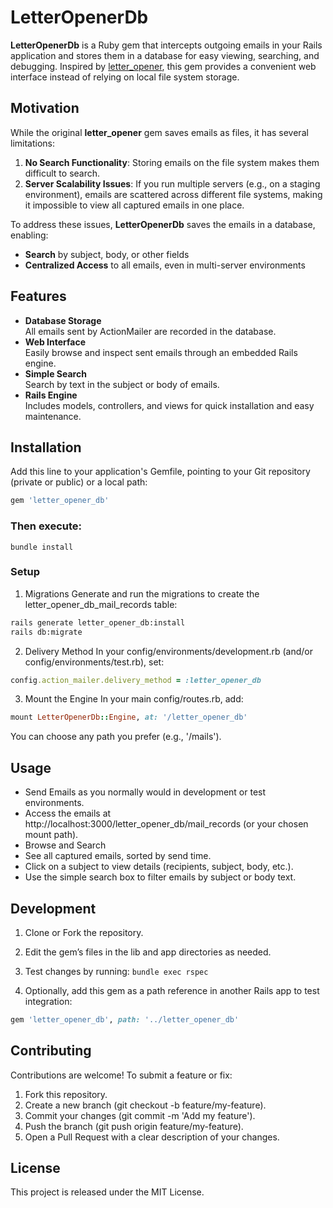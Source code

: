 # LetterOpenerDb

**LetterOpenerDb** is a Ruby gem that intercepts outgoing emails in your Rails application and stores them in a database for easy viewing, searching, and debugging. Inspired by [letter_opener](https://github.com/ryanb/letter_opener), this gem provides a convenient web interface instead of relying on local file system storage.

## Motivation

While the original **letter_opener** gem saves emails as files, it has several limitations:

1. **No Search Functionality**: Storing emails on the file system makes them difficult to search.
2. **Server Scalability Issues**: If you run multiple servers (e.g., on a staging environment), emails are scattered across different file systems, making it impossible to view all captured emails in one place.

To address these issues, **LetterOpenerDb** saves the emails in a database, enabling:

- **Search** by subject, body, or other fields
- **Centralized Access** to all emails, even in multi-server environments

## Features

- **Database Storage**  
  All emails sent by ActionMailer are recorded in the database.
- **Web Interface**  
  Easily browse and inspect sent emails through an embedded Rails engine.
- **Simple Search**  
  Search by text in the subject or body of emails.
- **Rails Engine**  
  Includes models, controllers, and views for quick installation and easy maintenance.

## Installation

Add this line to your application's Gemfile, pointing to your Git repository (private or public) or a local path:

```ruby
gem 'letter_opener_db'
```

### Then execute:

`bundle install`

### Setup

1. Migrations
   Generate and run the migrations to create the letter_opener_db_mail_records table:

```sh
rails generate letter_opener_db:install
rails db:migrate
```

2. Delivery Method
   In your config/environments/development.rb (and/or config/environments/test.rb), set:

```ruby
config.action_mailer.delivery_method = :letter_opener_db
```

3. Mount the Engine
   In your main config/routes.rb, add:

```ruby
mount LetterOpenerDb::Engine, at: '/letter_opener_db'
```

You can choose any path you prefer (e.g., '/mails').

## Usage

- Send Emails as you normally would in development or test environments.
- Access the emails at http://localhost:3000/letter_opener_db/mail_records (or your chosen mount path).
- Browse and Search
- See all captured emails, sorted by send time.
- Click on a subject to view details (recipients, subject, body, etc.).
- Use the simple search box to filter emails by subject or body text.

## Development

1. Clone or Fork the repository.
2. Edit the gem’s files in the lib and app directories as needed.
3. Test changes by running: `bundle exec rspec`

4. Optionally, add this gem as a path reference in another Rails app to test integration:

```ruby
gem 'letter_opener_db', path: '../letter_opener_db'
```

## Contributing

Contributions are welcome! To submit a feature or fix:

1. Fork this repository.
2. Create a new branch (git checkout -b feature/my-feature).
3. Commit your changes (git commit -m 'Add my feature').
4. Push the branch (git push origin feature/my-feature).
5. Open a Pull Request with a clear description of your changes.

## License

This project is released under the MIT License.

